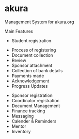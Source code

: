 # akura
Management System for akura.org

Main Features
* Student registration
 - Process of registering
 - Document collection
 - Review
 - Sponsor attachment
 - Collection of bank details
 - Payments made
 - Acknowledgement
 - Progress Updates

* Sponsor registration
* Coordinator registration
* Document Management 
* Finance tracking
* Messaging
* Calender & Reminders
* Mentor
* Inventory
